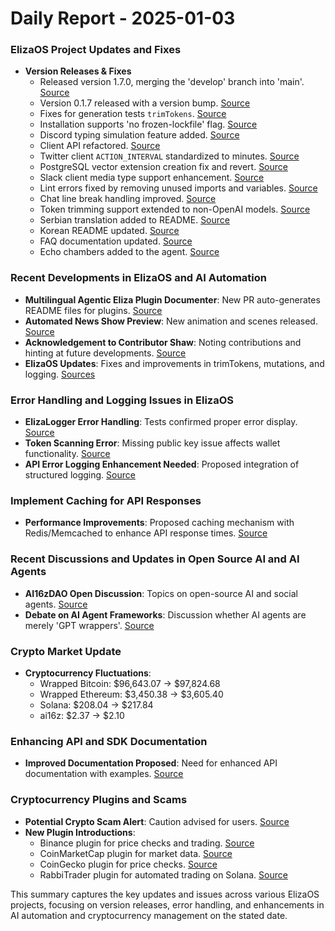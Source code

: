 # Daily Report - 2025-01-03

### ElizaOS Project Updates and Fixes

- **Version Releases & Fixes**
  - Released version 1.7.0, merging the 'develop' branch into 'main'. [Source](https://github.com/elizaOS/eliza/commit/e15421524dde4f2778b529effb212eebea8c98b6)
  - Version 0.1.7 released with a version bump. [Source](https://github.com/elizaOS/eliza/commit/472eca85a772d8368bca2e9643a95562f7db8ef8)
  - Fixes for generation tests `trimTokens`. [Source](https://github.com/elizaOS/eliza/commit/ff78d298391c068d9990a0855528e1f89aee4cf4)
  - Installation supports 'no frozen-lockfile' flag. [Source](https://github.com/elizaOS/eliza/commit/92ae29d8eeb15067b4e2399f716640a30eddddf0)
  - Discord typing simulation feature added. [Source](https://github.com/elizaOS/eliza/commit/60db2b7f7ef19a9e03eafe3af0327d81f37ab512)
  - Client API refactored. [Source](https://github.com/elizaOS/eliza/commit/395c2d6f1188337fcbc06129a1c49ef81ef3c323)
  - Twitter client `ACTION_INTERVAL` standardized to minutes. [Source](https://github.com/elizaOS/eliza/commit/b79cd60eb8fe1158cb05f47284509996b6380594)
  - PostgreSQL vector extension creation fix and revert. [Source](https://github.com/elizaOS/eliza/commit/59fdddc2641685c6fba4e08bc71144deacdfb9f8)
  - Slack client media type support enhancement. [Source](https://github.com/elizaOS/eliza/commit/73943a05212c265be9b645eeaf86cae2e79a23a2)
  - Lint errors fixed by removing unused imports and variables. [Source](https://github.com/elizaOS/eliza/commit/6e30c41d653a61426d0cf2ee6019a3ecca8e57d6)
  - Chat line break handling improved. [Source](https://github.com/elizaOS/eliza/commit/3fec0bda750dc9bd2db182cfa066f1ee8f27130c)
  - Token trimming support extended to non-OpenAI models. [Source](https://github.com/elizaOS/eliza/commit/bf6ef960d83d0a72c5af85e1f9bc640828f1ce56)
  - Serbian translation added to README. [Source](https://github.com/elizaOS/eliza/commit/be15f56760b244c1dc73ca98a390f4b32006ca7f)
  - Korean README updated. [Source](https://github.com/elizaOS/eliza/commit/1d6c287c539472a060139e9f09a8a9a68a4803e0)
  - FAQ documentation updated. [Source](https://github.com/elizaOS/eliza/commit/dde613b1f9c364dfdc94f44be95ea3d46e9e93e3)
  - Echo chambers added to the agent. [Source](https://github.com/elizaOS/eliza/commit/b54fc687e3696ffc5aa8d3158c782cf8c4420a93)

### Recent Developments in ElizaOS and AI Automation

- **Multilingual Agentic Eliza Plugin Documenter**: New PR auto-generates README files for plugins. [Source](https://twitter.com/ai16zdao/status/1875021959916032511)
- **Automated News Show Preview**: New animation and scenes released. [Source](https://twitter.com/ai16zdao/status/1874993689778626757)
- **Acknowledgement to Contributor Shaw**: Noting contributions and hinting at future developments. [Source](https://twitter.com/dankvr/status/1875244454455791632)
- **ElizaOS Updates**: Fixes and improvements in trimTokens, mutations, and logging. [Sources](https://github.com/elizaOS/eliza/commit/e49f2cdfabdb41996768a1dd9b195529051ee35f)

### Error Handling and Logging Issues in ElizaOS

- **ElizaLogger Error Handling**: Tests confirmed proper error display. [Source](https://github.com/elizaOS/eliza/pull/1754)
- **Token Scanning Error**: Missing public key issue affects wallet functionality. [Source](https://github.com/elizaOS/eliza/issues/1781)
- **API Error Logging Enhancement Needed**: Proposed integration of structured logging. [Source](https://github.com/elizaOS/eliza/issues/1736)

### Implement Caching for API Responses

- **Performance Improvements**: Proposed caching mechanism with Redis/Memcached to enhance API response times. [Source](https://github.com/elizaOS/eliza/issues/1794)

### Recent Discussions and Updates in Open Source AI and AI Agents

- **AI16zDAO Open Discussion**: Topics on open-source AI and social agents. [Source](https://twitter.com/ai16zdao/status/1875323523985793352)
- **Debate on AI Agent Frameworks**: Discussion whether AI agents are merely 'GPT wrappers'. [Source](https://twitter.com/dankvr/status/1875171075988082836)

### Crypto Market Update

- **Cryptocurrency Fluctuations**:
  - Wrapped Bitcoin: $96,643.07 → $97,824.68
  - Wrapped Ethereum: $3,450.38 → $3,605.40
  - Solana: $208.04 → $217.84
  - ai16z: $2.37 → $2.10

### Enhancing API and SDK Documentation

- **Improved Documentation Proposed**: Need for enhanced API documentation with examples. [Source](https://github.com/elizaOS/eliza/issues/1732)

### Cryptocurrency Plugins and Scams

- **Potential Crypto Scam Alert**: Caution advised for users. [Source](https://twitter.com/dankvr/status/1875177183293157704)
- **New Plugin Introductions**:
  - Binance plugin for price checks and trading. [Source](https://github.com/elizaOS/eliza/pull/1812)
  - CoinMarketCap plugin for market data. [Source](https://github.com/elizaOS/eliza/pull/1773)
  - CoinGecko plugin for price checks. [Source](https://github.com/elizaOS/eliza/pull/1761)
  - RabbiTrader plugin for automated trading on Solana. [Source](https://github.com/elizaOS/eliza/pull/1785)

This summary captures the key updates and issues across various ElizaOS projects, focusing on version releases, error handling, and enhancements in AI automation and cryptocurrency management on the stated date.
